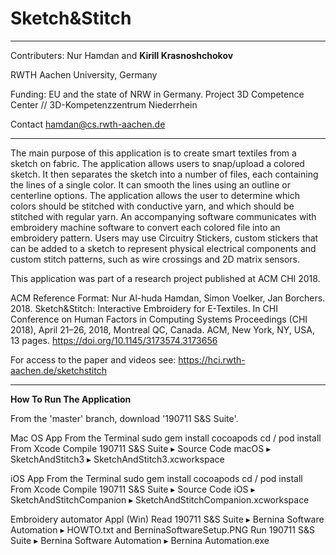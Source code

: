# Sketch&Stitch

------------

Contributers: Nur Hamdan and **Kirill Krasnoshchokov**

RWTH Aachen University, Germany

Funding:  EU and the state of NRW in Germany. Project 3D Competence Center // 3D-Kompetenzzentrum Niederrhein

Contact hamdan@cs.rwth-aachen.de

------------

The main purpose of this application is to create smart textiles from a sketch on fabric. The application allows users to snap/upload a colored sketch. It then separates the sketch into a number of files, each containing the lines of a single color. It can smooth the lines using an outline or centerline options. The application allows the user to determine which colors should be stitched with conductive yarn, and which should be stitched with regular yarn. An accompanying software communicates with embroidery machine software to convert each colored file into an embroidery pattern. Users may use Circuitry Stickers, custom stickers that can be added to a sketch to represent physical electrical components and custom stitch patterns, such as wire crossings and 2D matrix sensors.

This application was part of a research project published at ACM CHI 2018.

ACM Reference Format: Nur Al-huda Hamdan, Simon Voelker, Jan Borchers. 2018. Sketch&Stitch: Interactive Embroidery for E-Textiles. In CHI Conference on Human Factors in Computing Systems Proceedings (CHI 2018), April 21–26, 2018, Montreal QC, Canada. ACM, New York, NY, USA, 13 pages. https://doi.org/10.1145/3173574.3173656

For access to the paper and videos see: https://hci.rwth-aachen.de/sketchstitch

------------

**How To Run The Application**

From the 'master' branch, download '190711 S&S Suite'.

Mac OS App
  From the Terminal 
    sudo gem install cocoapods
    cd /<path to SketchAndStitch3>
    pod install
  From Xcode
    Compile ⁨190711 S&S Suite⁩ ▸ ⁨Source Code macOS⁩ ▸ ⁨SketchAndStitch3⁩ ▸ SketchAndStitch3.xcworkspace


iOS App
  From the Terminal 
    sudo gem install cocoapods
    cd /<path to SketchAndStitchCompanion>
    pod install
  From Xcode
    Compile ⁨190711 S&S Suite⁩ ▸ ⁨Source Code iOS⁩ ▸ ⁨SketchAndStitchCompanion⁩ ▸ SketchAndStitchCompanion.xcworkspace


Embroidery automator Appl (Win)
  Read 190711 S&S Suite⁩ ▸ ⁨Bernina Software Automation⁩ ▸ HOWTO.txt and BerninaSoftwareSetup.PNG
  Run 190711 S&S Suite⁩ ▸ ⁨Bernina Software Automation⁩ ▸ Bernina Automation.exe
  
